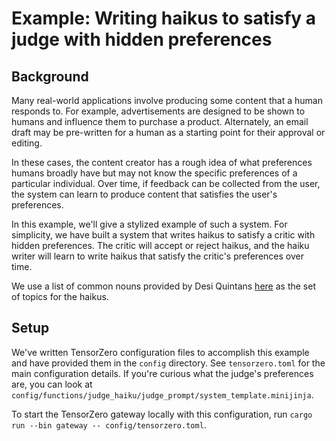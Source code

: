 # Example: Writing haikus to satisfy a judge with hidden preferences

## Background

Many real-world applications involve producing some content that a human responds to. For example, advertisements are designed to be shown to humans and influence them to purchase a product. Alternately, an email draft may be pre-written for a human as a starting point for their approval or editing.

In these cases, the content creator has a rough idea of what preferences humans broadly have but may not know the specific preferences of a particular individual.
Over time, if feedback can be collected from the user, the system can learn to produce content that satisfies the user's preferences.

In this example, we'll give a stylized example of such a system. For simplicity,
we have built a system that writes haikus to satisfy a critic with hidden preferences.
The critic will accept or reject haikus, and the haiku writer will learn to write haikus that satisfy the critic's preferences over time.

We use a list of common nouns provided by Desi Quintans [here](https://www.desiquintans.com/nounlist) as the set of topics for the haikus.

## Setup

We've written TensorZero configuration files to accomplish this example and have provided them in the `config` directory. See `tensorzero.toml` for the main configuration details. If you're curious what the judge's preferences are, you can look at `config/functions/judge_haiku/judge_prompt/system_template.minijinja`.

To start the TensorZero gateway locally with this configuration, run `cargo run --bin gateway -- config/tensorzero.toml`.
